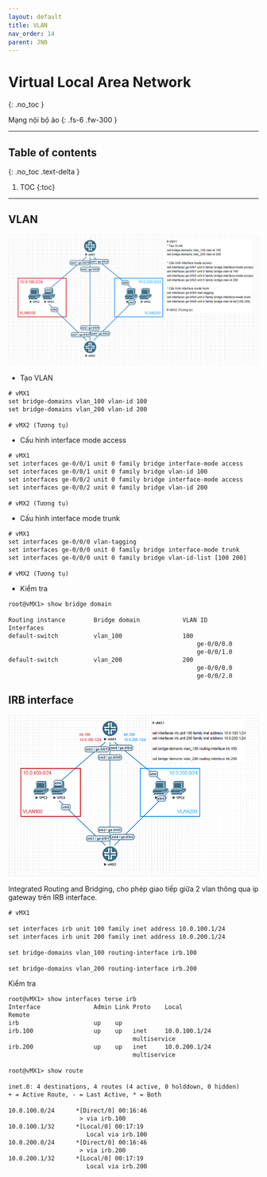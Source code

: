 ```yaml
---
layout: default
title: VLAN
nav_order: 14
parent: JN0
---
```


# Virtual Local Area Network
{: .no_toc }

Mạng nội bộ ảo
{: .fs-6 .fw-300 }

---

## Table of contents
{: .no_toc .text-delta }

1. TOC
{:toc}

---

## VLAN

![](/docs/JN0/img/12.png)

* Tạo VLAN

```
# vMX1
set bridge-domains vlan_100 vlan-id 100
set bridge-domains vlan_200 vlan-id 200

# vMX2 (Tương tụ)
```

* Cấu hình interface mode access

```
# vMX1
set interfaces ge-0/0/1 unit 0 family bridge interface-mode access
set interfaces ge-0/0/1 unit 0 family bridge vlan-id 100
set interfaces ge-0/0/2 unit 0 family bridge interface-mode access
set interfaces ge-0/0/2 unit 0 family bridge vlan-id 200

# vMX2 (Tương tụ)
```

* Cấu hình interface mode trunk

```
# vMX1
set interfaces ge-0/0/0 vlan-tagging
set interfaces ge-0/0/0 unit 0 family bridge interface-mode trunk
set interfaces ge-0/0/0 unit 0 family bridge vlan-id-list [100 200]

# vMX2 (Tương tụ)
```

* Kiểm tra

```
root@vMX1> show bridge domain

Routing instance        Bridge domain            VLAN ID     Interfaces
default-switch          vlan_100                 100
                                                     ge-0/0/0.0
                                                     ge-0/0/1.0
default-switch          vlan_200                 200
                                                     ge-0/0/0.0
                                                     ge-0/0/2.0
```

## IRB interface

![](/docs/JN0/img/13.png)

Integrated Routing and Bridging, cho phép giao tiếp giữa 2 vlan thông qua ip gateway trên IRB interface.

```
# vMX1

set interfaces irb unit 100 family inet address 10.0.100.1/24
set interfaces irb unit 200 family inet address 10.0.200.1/24

set bridge-domains vlan_100 routing-interface irb.100

set bridge-domains vlan_200 routing-interface irb.200
```

Kiểm tra

```
root@vMX1> show interfaces terse irb
Interface               Admin Link Proto    Local                 Remote
irb                     up    up
irb.100                 up    up   inet     10.0.100.1/24
                                   multiservice
irb.200                 up    up   inet     10.0.200.1/24
                                   multiservice

root@vMX1> show route

inet.0: 4 destinations, 4 routes (4 active, 0 holddown, 0 hidden)
+ = Active Route, - = Last Active, * = Both

10.0.100.0/24      *[Direct/0] 00:16:46
                    > via irb.100
10.0.100.1/32      *[Local/0] 00:17:19
                      Local via irb.100
10.0.200.0/24      *[Direct/0] 00:16:46
                    > via irb.200
10.0.200.1/32      *[Local/0] 00:17:19
                      Local via irb.200
```